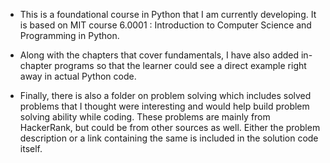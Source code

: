 - This is a foundational course in Python that I am currently developing. It is based on MIT course 6.0001 : Introduction to Computer Science and Programming in Python. 

- Along with the chapters that cover fundamentals, I have also added in-chapter programs so that the learner could see a direct example right away in actual Python code. 

- Finally, there is also a folder on problem solving which includes solved problems that I thought were interesting and would help build problem solving ability while coding. These problems are mainly from HackerRank, but could be from other sources as well. Either the problem description or a link containing the same is included in the solution code itself.